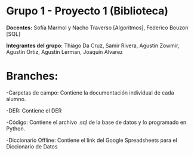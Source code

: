# Grupo 1 - Proyecto 1 (Biblioteca)

**Docentes:** Sofía Marmol y Nacho Traverso [Algoritmos], Federico Bouzon [SQL]

**Integrantes del grupo:** Thiago Da Cruz, Samir Rivera, Agustín Zowmir, Agustín Ortiz, Agustín Lerman, Joaquín Alvarez

# Branches:

-Carpetas de campo: Contiene la documentación individual de cada alumno.

-DER: Contiene el DER

-Código: Contiene el archivo .sql de la base de datos y lo programado en Python.

-Diccionario Offline: Contiene el link del Google Spreadsheets para el Diccionario de Datos
